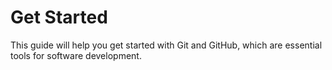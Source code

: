 # Get Started

This guide will help you get started with Git and GitHub, which are essential tools for software development.